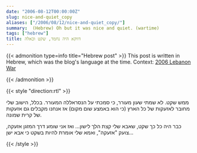 ```yaml
---
date: "2006-08-12T00:00:00Z"
slug: nice-and-quiet_copy
aliases: ["/2006/08/12/nice-and-quiet_copy/"]
summary:  (Hebrew) Oh but it was nice and quiet. (wartime)
tags: ["hebrew"]
title: דווקא היה נחמד, שקט וכאלה
---
```


<!-- markdownlint-disable MD013 -->

{{< admonition type=info title="Hebrew post" >}}
This post is written in Hebrew, which was the blog's language at the time. Context: [2006 Lebanon War]

[2006 Lebanon War]: https://en.wikipedia.org/wiki/2006_Lebanon_War
{{< /admonition >}}

{{< style "direction:rtl" >}}

ממש שקט. לא שמתי שעון מעורר, כי סמכתי על הנסראללה המעורר. בכלל, הישוב שלי מחובר לאזעקות של כל הארץ (כי הוא באמצע שום מקום) אז אנחנו מקבלים גם אזעקות של קרית שמונה.

כבר היה כל כך שקט, שאבא שלי קצת הלך לישון... ואז אני שומע דרך המזגן אזעקה, צועק "אזעקה", ואמא שלי אומרת להיות בשקט כי אבא ישן...

{{< /style >}}
